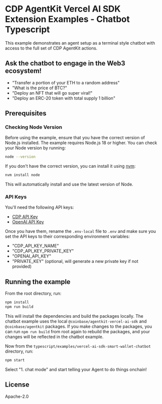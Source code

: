 # CDP AgentKit Vercel AI SDK Extension Examples - Chatbot Typescript

This example demonstrates an agent setup as a terminal style chatbot with access to the full set of CDP AgentKit actions.

## Ask the chatbot to engage in the Web3 ecosystem!

- "Transfer a portion of your ETH to a random address"
- "What is the price of BTC?"
- "Deploy an NFT that will go super viral!"
- "Deploy an ERC-20 token with total supply 1 billion"

## Prerequisites

### Checking Node Version

Before using the example, ensure that you have the correct version of Node.js installed. The example requires Node.js 18 or higher. You can check your Node version by running:

```bash
node --version
```

If you don't have the correct version, you can install it using [nvm](https://github.com/nvm-sh/nvm):

```bash
nvm install node
```

This will automatically install and use the latest version of Node.

### API Keys

You'll need the following API keys:

- [CDP API Key](https://portal.cdp.coinbase.com/access/api)
- [OpenAI API Key](https://platform.openai.com/docs/quickstart#create-and-export-an-api-key)

Once you have them, rename the `.env-local` file to `.env` and make sure you set the API keys to their corresponding environment variables:

- "CDP_API_KEY_NAME"
- "CDP_API_KEY_PRIVATE_KEY"
- "OPENAI_API_KEY"
- "PRIVATE_KEY" (optional, will generate a new private key if not provided)

## Running the example

From the root directory, run:

```bash
npm install
npm run build
```

This will install the dependencies and build the packages locally. The chatbot example uses the local `@coinbase/agentkit-vercel-ai-sdk` and `@coinbase/agentkit` packages. If you make changes to the packages, you can run `npm run build` from root again to rebuild the packages, and your changes will be reflected in the chatbot example.

Now from the `typescript/examples/vercel-ai-sdk-smart-wallet-chatbot` directory, run:

```bash
npm start
```

Select "1. chat mode" and start telling your Agent to do things onchain!

## License

Apache-2.0
